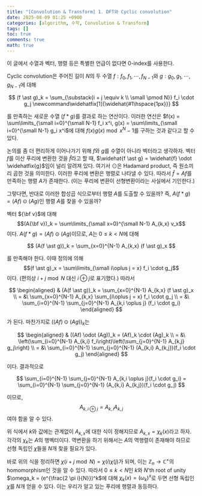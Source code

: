 ```yaml
---
title: "[Convolution & Transform] 1. DFT와 Cyclic convolution"
date: 2025-08-09 01:25 +0900
categories: [algorithm, 수학, Convolution & Transform]
tags: []
toc: true
comments: true
math: true
---
```


이 글에서 수열과 벡터, 행렬 등은 특별한 언급이 없다면 0-index를 사용한다.

Cyclic convolution은 주어진 길이 $N$의 두 수열 $f: f_0, f_1, \cdots, f_{N-1}$와 $g: g_0, g_1, \cdots, g_{N-1}$에 대해 

$$ (f \ast g)_k = \sum_{\substack{i + j \equiv k \\ \small \pmod N}} f_i \cdot g_j \newcommand\widehatfix[1]{\widehat{#1\hspace{1px}}} $$

를 만족하는 새로운 수열 $(f \ast g)$를 결과로 하는 연산이다. 이러한 연산은 $f(x) = \sum\limits_{\small i=0}^{\small N-1} f_i x^i, g(x) = \sum\limits_{\small i=0}^{\small N-1} g_i x^i$에 대해 $f(x)g(x) \bmod {x^N-1}$를 구하는 것과 같다고 할 수 있다. 

논의를 좀 더 편리하게 이어나가기 위해 $f$와 $g$를 수열이 아니라 벡터라고 생각하자. 벡터 $f$를 이산 푸리에 변환한 것을 $\widehat{f}$라고 할 때, $\widehat{f \ast g} = \widehat{f} \odot \widehatfix{g}$임이 널리 알려져 있다. 여기서 $\odot$은 Hadamard product, 즉 원소끼리 곱한 것을 의미한다. 이러한 푸리에 변환은 행렬로 나타낼 수 있다. 따라서 $\widehat{f} = Af$를 만족하는 행렬 $A$가 존재한다. (이는 푸리에 변환이 선형변환이라는 사실에서 기인한다.) 

그렇다면, 반대로 이러한 합성곱 식으로부터 행렬 $A$를 도출할 수 있을까? 즉, $A(f \ast g) = (Af) \odot (Ag)$인 행렬 $A$를 찾을 수 있을까? 

벡터 ${\bf v}$에 대해 $$(A{\bf v})_k = \sum\limits_{\small x=0}^{\small N-1} A_{k,x} v_x$$이다. $A(f \ast g) = (Af) \odot (Ag)$이므로, $A$는 $0 \leq k < N$에 대해

$$ (A(f \ast g))_k = \sum_{x=0}^{N-1} A_{k,x} (f \ast g)_x $$

를 만족해야 한다. 이때 정의에 의해 $$(f \ast g)_x = \sum\limits_{\small i\oplus j = x} f_i \cdot g_j$$이다. (편의상 $i+j \bmod N$ 대신 $i\oplus j$로 표기했다.) 따라서 

$$ \begin{aligned} & (A(f \ast g))_k = \sum_{x=0}^{N-1} A_{k,x} (f \ast g)_x \\
= &\ \sum_{x=0}^{N-1} A_{k,x} \sum_{i\oplus j = x} f_i \cdot g_j \\
= &\ \sum_{i=0}^{N-1} \sum_{j=0}^{N-1} A_{k,i \oplus j} (f_i \cdot g_i) \end{aligned} $$

가 된다. 마찬가지로 $((Af) \odot (Ag))_k$는

$$ \begin{aligned} & ((Af) \odot (Ag))_k = (Af)_k \cdot (Ag)_k \\
= &\ \left(\sum_{i=0}^{N-1} A_{k,i} f_i\right)\left(\sum_{j=0}^{N-1} A_{k,j} g_j\right) \\
= &\ \sum_{i=0}^{N-1} \sum_{j=0}^{N-1} (A_{k,i} A_{k,j})(f_i \cdot g_j) \end{aligned} $$

이다. 결과적으로 

$$ \sum_{i=0}^{N-1} \sum_{j=0}^{N-1} A_{k,i \oplus j}(f_i \cdot g_i) = \sum_{i=0}^{N-1} \sum_{j=0}^{N-1} (A_{k,i} A_{k,j})(f_i \cdot g_j) $$

이므로, $$A_{k,i\oplus j} = A_{k,i} A_{k,j}$$여야 함을 알 수 있다.

위 식에서 $k$와 값에는 관계없이 $A_{k,x}$에 대한 식이 정해지므로 $A_{k,x} = \chi_k(x)$라고 하자. 각각의 $\chi_k$는 $A$의 행벡터이다. 역변환을 하기 위해서는 $A$의 역행렬이 존재해야 하므로 선형 독립인 $\chi$들을 $N$개 찾을 필요가 있다.

바로 위의 식을 정리하면 $\chi(i+j \bmod N) = \chi(i) \chi(j)$가 되며, 이는 $\mathbb{Z}_n \rightarrow \mathbb{C}^\times$의 homomorphism인 것을 알 수 있다. 따라서 $0 \leq k < N$인 $k$와 $N$'th root of unity $\omega_k = (e^{\frac{2 \pi i}{N}})^k$에 대해 $\chi_k(x) = (\omega_k)^x$로 두면 선형 독립인 $\chi$를 $N$개 얻을 수 있다. 이는 우리가 알고 있는 푸리에 행렬과 동등하다.